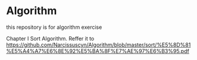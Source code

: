 # Algorithm
this repository is for algorithm exercise

Chapter I  Sort Algorithm. Reffer it to  https://github.com/Narcissuscyn/Algorithm/blob/master/sort/%E5%8D%81%E5%A4%A7%E6%8E%92%E5%BA%8F%E7%AE%97%E6%B3%95.pdf
